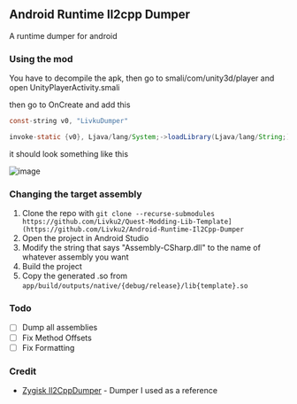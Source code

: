 ## Android Runtime Il2cpp Dumper

A runtime dumper for android

### Using the mod
You have to decompile the apk, then go to smali/com/unity3d/player and open UnityPlayerActivity.smali

then go to OnCreate and add this

```java
const-string v0, "LivkuDumper"

invoke-static {v0}, Ljava/lang/System;->loadLibrary(Ljava/lang/String;)V
```
it should look something like this

![image](https://github.com/user-attachments/assets/6c57ee92-b97d-4e31-921a-ac5fa135fe60)


### Changing the target assembly

1. Clone the repo with ``` git clone --recurse-submodules https://github.com/Livku2/Quest-Modding-Lib-Template](https://github.com/Livku2/Android-Runtime-Il2Cpp-Dumper ```
2. Open the project in Android Studio
4. Modify the string that says "Assembly-CSharp.dll" to the name of whatever assembly you want
5. Build the project
6. Copy the generated .so from `app/build/outputs/native/{debug/release}/lib{template}.so`


### Todo

- [ ] Dump all assemblies
- [ ] Fix Method Offsets
- [ ] Fix Formatting

### Credit

- [Zygisk Il2CppDumper](https://github.com/Perfare/Zygisk-Il2CppDumper) - Dumper I used as a reference
